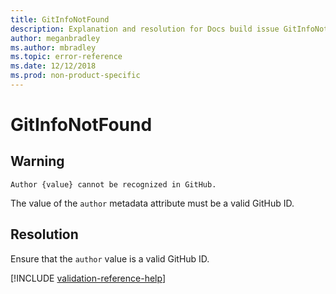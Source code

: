 ```yaml
---
title: GitInfoNotFound
description: Explanation and resolution for Docs build issue GitInfoNotFound.
author: meganbradley
ms.author: mbradley
ms.topic: error-reference
ms.date: 12/12/2018
ms.prod: non-product-specific
---
```

# GitInfoNotFound

## Warning

`Author {value} cannot be recognized in GitHub.`

The value of the `author` metadata attribute must be a valid GitHub ID.

## Resolution

Ensure that the `author` value is a valid GitHub ID.

<!--make sure to add this file to your includes folder and verify the path-->
[!INCLUDE [validation-reference-help](includes/validation-reference-help.md)]